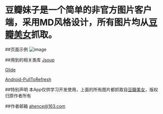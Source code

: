 ﻿
# 豆瓣妹子是一个简单的非官方图片客户端，采用MD风格设计，所有图片均从[豆瓣美女](http://www.dbmeinv.com/)抓取。

##页面示例
 ![image](https://github.com/aspook/Android-MaterialDesign-DBMZ/raw/master/images/dbmz.jpg)

##用到的相关类库
  [Jsoup](http://jsoup.org/)
  
  [Glide](https://github.com/bumptech/glide)
  
  [Android-PullToRefresh](https://github.com/ASPOOK/Android-PullToRefresh)

##特别声明
  本App仅供学习开发使用，上面的所有图片都抓取自[豆瓣美女](http://www.dbmeinv.com/)，版权归原作者所有
  
##作者邮箱
   ahence@163.com
 






